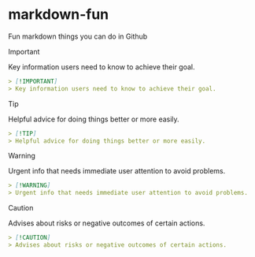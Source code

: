 # markdown-fun
Fun markdown things you can do in Github

> [!IMPORTANT]
> Key information users need to know to achieve their goal.
```md
> [!IMPORTANT]
> Key information users need to know to achieve their goal.
```

> [!TIP]
> Helpful advice for doing things better or more easily.
```md
> [!TIP]
> Helpful advice for doing things better or more easily.
```

> [!WARNING]
> Urgent info that needs immediate user attention to avoid problems.
```md
> [!WARNING]
> Urgent info that needs immediate user attention to avoid problems.
```

> [!CAUTION]
> Advises about risks or negative outcomes of certain actions.
```md
> [!CAUTION]
> Advises about risks or negative outcomes of certain actions.
```
